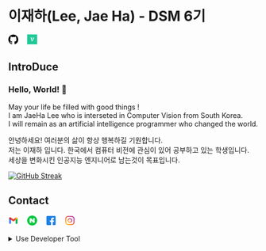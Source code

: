 # 이재하(Lee, Jae Ha) - DSM 6기   
<a href="github.com/CV-JaeHa"><img src = "github.png" width="4%"></a>　
<a href="velog.io/@taki0412" target="_blank"><img src = "velog.jpg" width="4%"></a>　

## IntroDuce
### Hello, World! 👋
May your life be filled with good things !   
I am JaeHa Lee who is interseted in Computer Vision from South Korea.   
I will remain as an artificial intelligence programmer who changed the world.   
   
   
안녕하세요! 여러분의 삶이 항상 행복하길 기원합니다.   
저는 이재하 입니다. 한국에서 컴퓨터 비전에 관심이 있어 공부하고 있는 학생입니다.   
세상을 변화시킨 인공지능 엔지니어로 남는것이 목표입니다.  

[![GitHub Streak](https://github-readme-streak-stats.herokuapp.com?user=CV-JaeHa&theme=onedark_duo&hide_border=true&background=21262D&stroke=FFFFFF&currStreakNum=DDDDDD&sideNums=DDDDDD&ring=1C40DD&fire=4BDDD1)](https://git.io/streak-stats)

## Contact
<img src = "gmail.png" width="4%">　
<img src = "naver.png" width="4%">　
<img src = "facebook.png" width="4%">　
<img src = "instargram.png" width="4%">　
</br>

<details>
<summary>Use Developer Tool</summary>
<div markdown="1">

### Skill  
<img src = "python.png" width="4%">　
<img src = "pytorch.png" width="4%">　
<img src = "opencv.png" width="4%">　
<img src = "pandas.png" width="4%">

### Environment
#### IDE
<img src = "pycharm.png" width="4%">　
<img src = "vscode.png" width="4%">　
<img src = "jupyter.png" width="4%">

#### OS
<img src = "macos.png" width="4%">　
<img src = "ubuntu.png" width=4%">　
<img src = "windows.png" width="4%">　

#### Virtual Environment
<img src = "docker.png" width="4%">　
<img src = "anaconda.png" width="4%">　